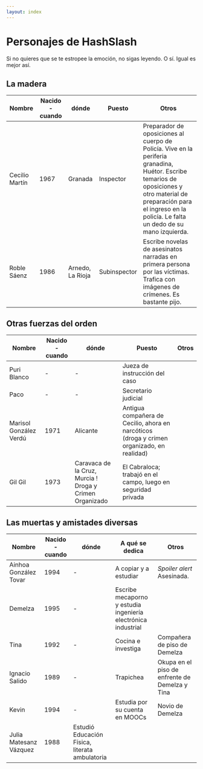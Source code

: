```yaml
---
layout: index
---
```

Personajes de HashSlash
===========

Si no quieres que se te estropee la emoción, no sigas leyendo. O
sí. Igual es mejor así.

La madera
----------------

Nombre | Nacido - cuando | dónde |  Puesto | Otros
--- |--- |--- |--- | ---
Cecilio Martín | 1967 | Granada | Inspector | Preparador de oposiciones al cuerpo de Policía. Vive en la periferia granadina, Huétor. Escribe temarios de oposiciones y otro material de preparación para el ingreso en la policía. Le falta un dedo de su mano izquierda. 
Roble Sáenz | 1986 | Arnedo, La Rioja | Subinspector | Escribe novelas de asesinatos narradas en primera persona por las víctimas. Trafica con imágenes de crímenes. Es bastante pijo.

Otras fuerzas del orden
---

Nombre | Nacido - cuando | dónde |  Puesto | Otros
--- |--- |--- |--- | ---
Puri Blanco | - | - | Jueza de instrucción del caso | 
Paco | - | - | Secretario judicial
Marisol González Verdú | 1971 | Alicante | Antigua compañera de Cecilio, ahora en narcóticos (droga y crimen organizado, en realidad)
Gil Gil | 1973 | Caravaca de la Cruz, Murcia ! Droga y Crimen Organizado | El Cabraloca; trabajó en el campo, luego en seguridad privada 

Las muertas y amistades diversas
---

Nombre | Nacido - cuando | dónde |  A qué se dedica | Otros
--- |--- |--- |--- | ---
Ainhoa González Tovar| 1994 |  - | A copiar y a estudiar | *Spoiler alert*  Asesinada.
Demelza | 1995 | - | Escribe mecaporno y estudia ingeniería electrónica industrial | 
Tina | 1992 | - | Cocina e investiga | Compañera de piso de Demelza
Ignacio Salido | 1989 | -  | Trapichea | Okupa en el piso de enfrente de Demelza y Tina
Kevin | 1994 |  - |  Estudia por su cuenta en MOOCs | Novio de Demelza
Julia Matesanz Vázquez | 1988 | Estudió Educación Física, literata ambulatoria |  
